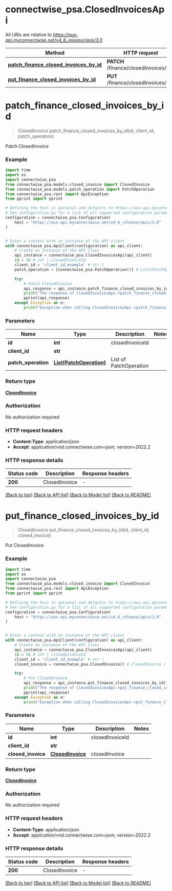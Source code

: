 # connectwise_psa.ClosedInvoicesApi

All URIs are relative to *https://aus-api.myconnectwise.net/v4_6_release/apis/3.0*

Method | HTTP request | Description
------------- | ------------- | -------------
[**patch_finance_closed_invoices_by_id**](ClosedInvoicesApi.md#patch_finance_closed_invoices_by_id) | **PATCH** /finance/closedInvoices/{id} | Patch ClosedInvoice
[**put_finance_closed_invoices_by_id**](ClosedInvoicesApi.md#put_finance_closed_invoices_by_id) | **PUT** /finance/closedInvoices/{id} | Put ClosedInvoice


# **patch_finance_closed_invoices_by_id**
> ClosedInvoice patch_finance_closed_invoices_by_id(id, client_id, patch_operation)

Patch ClosedInvoice

### Example

```python
import time
import os
import connectwise_psa
from connectwise_psa.models.closed_invoice import ClosedInvoice
from connectwise_psa.models.patch_operation import PatchOperation
from connectwise_psa.rest import ApiException
from pprint import pprint

# Defining the host is optional and defaults to https://aus-api.myconnectwise.net/v4_6_release/apis/3.0
# See configuration.py for a list of all supported configuration parameters.
configuration = connectwise_psa.Configuration(
    host = "https://aus-api.myconnectwise.net/v4_6_release/apis/3.0"
)


# Enter a context with an instance of the API client
with connectwise_psa.ApiClient(configuration) as api_client:
    # Create an instance of the API class
    api_instance = connectwise_psa.ClosedInvoicesApi(api_client)
    id = 56 # int | closedInvoiceId
    client_id = 'client_id_example' # str | 
    patch_operation = [connectwise_psa.PatchOperation()] # List[PatchOperation] | List of PatchOperation

    try:
        # Patch ClosedInvoice
        api_response = api_instance.patch_finance_closed_invoices_by_id(id, client_id, patch_operation)
        print("The response of ClosedInvoicesApi->patch_finance_closed_invoices_by_id:\n")
        pprint(api_response)
    except Exception as e:
        print("Exception when calling ClosedInvoicesApi->patch_finance_closed_invoices_by_id: %s\n" % e)
```



### Parameters

Name | Type | Description  | Notes
------------- | ------------- | ------------- | -------------
 **id** | **int**| closedInvoiceId | 
 **client_id** | **str**|  | 
 **patch_operation** | [**List[PatchOperation]**](PatchOperation.md)| List of PatchOperation | 

### Return type

[**ClosedInvoice**](ClosedInvoice.md)

### Authorization

No authorization required

### HTTP request headers

 - **Content-Type**: application/json
 - **Accept**: application/vnd.connectwise.com+json; version=2022.2

### HTTP response details
| Status code | Description | Response headers |
|-------------|-------------|------------------|
**200** | ClosedInvoice |  -  |

[[Back to top]](#) [[Back to API list]](../README.md#documentation-for-api-endpoints) [[Back to Model list]](../README.md#documentation-for-models) [[Back to README]](../README.md)

# **put_finance_closed_invoices_by_id**
> ClosedInvoice put_finance_closed_invoices_by_id(id, client_id, closed_invoice)

Put ClosedInvoice

### Example

```python
import time
import os
import connectwise_psa
from connectwise_psa.models.closed_invoice import ClosedInvoice
from connectwise_psa.rest import ApiException
from pprint import pprint

# Defining the host is optional and defaults to https://aus-api.myconnectwise.net/v4_6_release/apis/3.0
# See configuration.py for a list of all supported configuration parameters.
configuration = connectwise_psa.Configuration(
    host = "https://aus-api.myconnectwise.net/v4_6_release/apis/3.0"
)


# Enter a context with an instance of the API client
with connectwise_psa.ApiClient(configuration) as api_client:
    # Create an instance of the API class
    api_instance = connectwise_psa.ClosedInvoicesApi(api_client)
    id = 56 # int | closedInvoiceId
    client_id = 'client_id_example' # str | 
    closed_invoice = connectwise_psa.ClosedInvoice() # ClosedInvoice | closedInvoice

    try:
        # Put ClosedInvoice
        api_response = api_instance.put_finance_closed_invoices_by_id(id, client_id, closed_invoice)
        print("The response of ClosedInvoicesApi->put_finance_closed_invoices_by_id:\n")
        pprint(api_response)
    except Exception as e:
        print("Exception when calling ClosedInvoicesApi->put_finance_closed_invoices_by_id: %s\n" % e)
```



### Parameters

Name | Type | Description  | Notes
------------- | ------------- | ------------- | -------------
 **id** | **int**| closedInvoiceId | 
 **client_id** | **str**|  | 
 **closed_invoice** | [**ClosedInvoice**](ClosedInvoice.md)| closedInvoice | 

### Return type

[**ClosedInvoice**](ClosedInvoice.md)

### Authorization

No authorization required

### HTTP request headers

 - **Content-Type**: application/json
 - **Accept**: application/vnd.connectwise.com+json; version=2022.2

### HTTP response details
| Status code | Description | Response headers |
|-------------|-------------|------------------|
**200** | ClosedInvoice |  -  |

[[Back to top]](#) [[Back to API list]](../README.md#documentation-for-api-endpoints) [[Back to Model list]](../README.md#documentation-for-models) [[Back to README]](../README.md)

